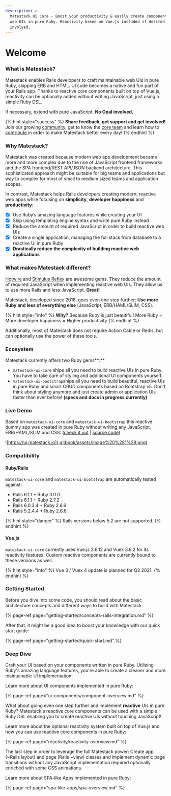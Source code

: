 ```yaml
---
description: >-
  Matestack Ui Core - Boost your productivity & easily create component based
  web UIs in pure Ruby. Reactivity based on Vue.js included if desired. No Opal
  involved.
---
```


# Welcome

### **What is Matestack?**

Matestack enables Rails developers to craft maintainable web UIs in pure Ruby, skipping ERB and HTML. UI code becomes a native and fun part of your Rails app. Thanks to reactive core components built on top of Vue.js, reactivity can be optionally added without writing JavaScript, just using a simple Ruby DSL.

If necessary, extend with pure JavaScript. **No Opal involved.**

{% hint style="success" %}
**Share feedback, get support and get involved!** Join our growing [community](community/discord.md), get to know the [core team](about/team.md) and learn how to [contribute ](community/contribute.md)in order to make Matestack better every day!
{% endhint %}

### Why Matestack?

Matestack was created because modern web app development became more and more complex due to the rise of JavaScript frontend frameworks and the SPA frontend/REST API/JSON backend architecture. This sophisticated approach might be suitable for big teams and applications but way to complex for most of small to medium sized teams and application scopes. 

In contrast, Matestack helps Rails developers creating modern, reactive web apps while focusing on **simplicity**, **developer happiness** and **productivity**:

* [x] Use Ruby’s amazing language features while creating your UI
* [x] Skip using templating engine syntax and write pure Ruby instead
* [x] Reduce the amount of required JavaScript in order to build reactive web UIs
* [x] Create a single application, managing the full stack from database to a reactive UI in pure Ruby
* [x] **Drastically reduce the complexity of building reactive web applications** 

### What makes Matestack different?

[Hotwire](https://hotwire.dev) and [Stimulus Reflex](https://docs.stimulusreflex.com) are awesome gems. They reduce the amount of required JavaScript when implementing reactive web UIs. They allow us to use more Rails and less JavaScript. **Great!**

Matestack, developed since 2018, goes even one step further: **Use more Ruby and less of everything else** \(JavaScript, ERB/HAML/SLIM, CSS\).

{% hint style="info" %}
**Why?** Because Ruby is just beautiful! More Ruby = More developer happiness = Higher productivity
{% endhint %}

Additionally, most of Matestack does not require Action Cable or Redis, but can optionally use the power of these tools.

### Ecosystem

Matestack currently offers two Ruby gems**:**

* `matestack-ui-core` ships all you need to build reactive UIs in pure Ruby. You have to take care of styling and additional UI components yourself.
* `matestack-ui-bootstrap`ships all you need to build beautiful, reactive UIs in pure Ruby and smart CRUD components based on Bootstrap v5. Don't think about styling anymore and just create admin or application UIs faster than ever before! **\(specs and docs in progress currently\)**

### Live Demo

Based on `matestack-ui-core` and `matestack-ui-bootstrap` this reactive dummy app was created in pure Ruby without writing any JavaScript, ERB/HAML/SLIM and CSS: \([check it out](https://ui.matestack.io) \| [source code](https://github.com/matestack/matestack-ui-bootstrap/tree/main/spec/dummy)\)

![https://ui.matestack.io](.gitbook/assets/image%20%281%29.png)

### Compatibility

#### Ruby/Rails

`matestack-ui-core` and `matestack-ui-bootstrap` are automatically tested against:

* Rails 6.1.1 + Ruby 3.0.0
* Rails 6.1.1 + Ruby 2.7.2
* Rails 6.0.3.4 + Ruby 2.6.6
* Rails 5.2.4.4 + Ruby 2.6.6

{% hint style="danger" %}
Rails versions below 5.2 are not supported.
{% endhint %}

#### Vue.js

`matestack-ui-core` currently uses Vue.js 2.6.12 and Vuex 3.6.2 for its reactivity features. Custom reactive components are currently bound to these versions as well.

{% hint style="info" %}
Vue 3 / Vuex 4 update is planned for Q2 2021.
{% endhint %}

### Getting Started

Before you dive into some code, you should read about the basic architecture concepts and different ways to build with Matestack:

{% page-ref page="getting-started/concepts-rails-integration.md" %}

After that, it might be a good idea to boost your knowledge with our quick start guide:

{% page-ref page="getting-started/quick-start.md" %}

### Deep Dive

Craft your UI based on your components written in pure Ruby. Utilizing Ruby's amazing language features, you're able to create a cleaner and more maintainable UI implementation:

Learn more about UI components implemented in pure Ruby:

{% page-ref page="ui-components/component-overview.md" %}

What about going even one step further and implement **reactive** UIs in pure Ruby? Matestack's reactive core components can be used with a simple Ruby DSL enabling you to create reactive UIs without touching JavaScript!

Learn more about the optional reactivity system built on top of Vue.js and how you can use reactive core components in pure Ruby:

{% page-ref page="reactivity/reactivity-overview.md" %}

The last step in order to leverage the full Matestack power: Create app \(~Rails layout\) and page \(Rails ~view\) classes and implement dynamic page transitions without any JavaScript implementation required optionally enriched with some CSS animations.

Learn more about SPA-like Apps implemented in pure Ruby:

{% page-ref page="spa-like-apps/spa-overview.md" %}

